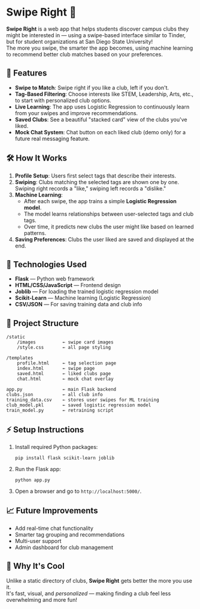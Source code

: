 # Swipe Right 🎯

**Swipe Right** is a web app that helps students discover campus clubs they might be interested in — using a swipe-based interface similar to Tinder, but for student organizations at San Diego State University!  
The more you swipe, the smarter the app becomes, using machine learning to recommend better club matches based on your preferences.

## 🚀 Features
- **Swipe to Match**: Swipe right if you like a club, left if you don't.
- **Tag-Based Filtering**: Choose interests like STEM, Leadership, Arts, etc., to start with personalized club options.
- **Live Learning**: The app uses Logistic Regression to continuously learn from your swipes and improve recommendations.
- **Saved Clubs**: See a beautiful "stacked card" view of the clubs you've liked.
- **Mock Chat System**: Chat button on each liked club (demo only) for a future real messaging feature.

## 🛠️ How It Works
1. **Profile Setup**: Users first select tags that describe their interests.
2. **Swiping**: Clubs matching the selected tags are shown one by one. Swiping right records a "like," swiping left records a "dislike."
3. **Machine Learning**:
   - After each swipe, the app trains a simple **Logistic Regression model**.
   - The model learns relationships between user-selected tags and club tags.
   - Over time, it predicts new clubs the user might like based on learned patterns.
4. **Saving Preferences**: Clubs the user liked are saved and displayed at the end.

## 🧠 Technologies Used
- **Flask** — Python web framework
- **HTML/CSS/JavaScript** — Frontend design
- **Joblib** — For loading the trained logistic regression model
- **Scikit-Learn** — Machine learning (Logistic Regression)
- **CSV/JSON** — For saving training data and club info

## 📂 Project Structure
```
/static
    /images          ← swipe card images
    /style.css       ← all page styling

/templates
    profile.html     ← tag selection page
    index.html       ← swipe page
    saved.html       ← liked clubs page
    chat.html        ← mock chat overlay

app.py               ← main Flask backend
clubs.json           ← all club info
training_data.csv    ← stores user swipes for ML training
club_model.pkl       ← saved logistic regression model
train_model.py       ← retraining script
```

## ⚡ Setup Instructions
1. Install required Python packages:
   ```
   pip install flask scikit-learn joblib
   ```
2. Run the Flask app:
   ```
   python app.py
   ```
3. Open a browser and go to `http://localhost:5000/`.

## 📈 Future Improvements
- Add real-time chat functionality
- Smarter tag grouping and recommendations
- Multi-user support
- Admin dashboard for club management

## 🎉 Why It's Cool
Unlike a static directory of clubs, **Swipe Right** gets better the more you use it.  
It's fast, visual, and *personalized* — making finding a club feel less overwhelming and more fun!
